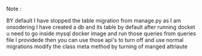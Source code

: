 Note :

BY default I have stopped the table migration from manage.py as I am onsodering I have created a db and its table by default after running docket u need to go inside mysql docker image and run those queries from queries file I providede then you can use those api's to turn off and use normal migrations modify the class meta method by turning of manged attriaute
